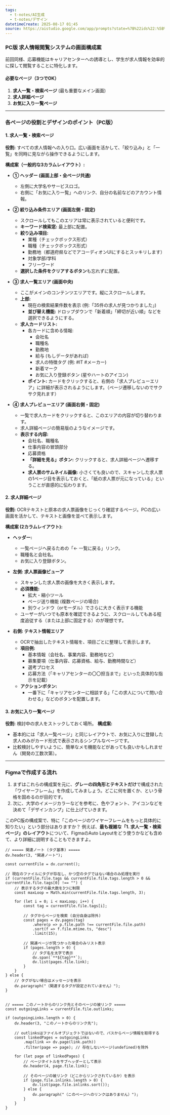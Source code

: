 ```yaml
---
tags:
  - t-notes/AI生成
  - t-notes/デザイン
datetimeCreate: 2025-08-17 01:45
source: https://aistudio.google.com/app/prompts?state=%7B%22ids%22:%5B%221hfgaRNYqe3dvqwpu0K1I10kUFY5MPkVg%22%5D,%22action%22:%22open%22,%22userId%22:%22103955288208358140513%22,%22resourceKeys%22:%7B%7D%7D&usp=sharing
---
```

### PC版 求人情報閲覧システムの画面構成案

前回同様、応募機能はキャリアセンターへの誘導とし、学生が求人情報を効率的に探して閲覧することに特化します。

#### 必要なページ（3つでOK）

1.  **求人一覧・検索ページ** (最も重要なメイン画面)
2.  **求人詳細ページ**
3.  **お気に入り一覧ページ**

---

### 各ページの役割とデザインのポイント（PC版）

#### 1. 求人一覧・検索ページ
**役割:** すべての求人情報への入り口。広い画面を活かして、「絞り込み」と「一覧」を同時に見ながら操作できるようにします。

**構成案（一般的な3カラムレイアウト）:**



*   **① ヘッダー (画面上部・全ページ共通)**
    *   左側に大学名やサービスロゴ。
    *   右側に「お気に入り一覧」へのリンク、自分の名前などのアカウント情報。

*   **② 絞り込み条件エリア (画面左側・固定)**
    *   スクロールしてもこのエリアは常に表示されていると便利です。
    *   **キーワード検索窓:** 最上部に配置。
    *   **絞り込み項目:**
        *   業種（チェックボックス形式）
        *   職種（チェックボックス形式）
        *   勤務地（都道府県などでアコーディオンUIにするとスッキリします）
        *   対象学部/学科
        *   フリーワード
    *   **選択した条件をクリアするボタン**も忘れずに配置。

*   **③ 求人一覧エリア (画面中央)**
    *   ここがメインのコンテンツエリアです。縦にスクロールします。
    *   **上部:**
        *   現在の検索結果件数を表示 (例:「35件の求人が見つかりました」)
        *   **並び替え機能:** ドロップダウンで「新着順」「締切が近い順」などを選択できるようにする。
    *   **求人カードリスト:**
        *   各カードに含める情報:
            *   会社名
            *   職種名
            *   勤務地
            *   給与 (もしデータがあれば)
            *   求人の特徴タグ (例: #IT #メーカー)
            *   新着マーク
            *   お気に入り登録ボタン (星やハートのアイコン)
        *   **ポイント:** カードをクリックすると、右側の「求人プレビューエリア」に詳細が表示されるようにします。（ページ遷移しないのでサクサク見れます）

*   **④ 求人プレビューエリア (画面右側・固定)**
    *   一覧で求人カードをクリックすると、このエリアの内容が切り替わります。
    *   求人詳細ページの簡易版のようなイメージです。
    *   **表示する内容:**
        *   会社名、職種名
        *   仕事内容の冒頭部分
        *   応募資格
        *   **「詳細を見る」ボタン:** クリックすると、求人詳細ページへ遷移する。
        *   **求人票のサムネイル画像:** 小さくても良いので、スキャンした求人票の1ページ目を表示しておくと、「紙の求人票が元になっている」ということが直感的に伝わります。

#### 2. 求人詳細ページ
**役割:** OCRテキストと原本の求人票画像をじっくり確認するページ。PCの広い画面を活かして、テキストと画像を並べて表示します。

**構成案 (2カラムレイアウト):**



*   **ヘッダー:**
    *   一覧ページへ戻るための「← 一覧に戻る」リンク。
    *   職種名と会社名。
    *   お気に入り登録ボタン。

*   **左側: 求人票画像ビューア**
    *   スキャンした求人票の画像を大きく表示します。
    *   **必須機能:**
        *   拡大・縮小ツール
        *   ページ送り機能 (複数ページの場合)
        *   別ウィンドウ（orモーダル）でさらに大きく表示する機能
    *   ユーザーがいつでも原本を確認できるように、スクロールしてもある程度追従する（または上部に固定する）のが理想です。

*   **右側: テキスト情報エリア**
    *   OCRで抽出したテキスト情報を、項目ごとに整理して表示します。
    *   **項目例:**
        *   基本情報（会社名、事業内容、勤務地など）
        *   募集要項（仕事内容、応募資格、給与、勤務時間など）
        *   選考プロセス
        *   応募方法（「キャリアセンターの〇〇担当まで」といった具体的な指示を記載）
    *   **アクションボタン:**
        *   一番下に「キャリアセンターに相談する」「この求人について問い合わせる」などのボタンを配置します。

#### 3. お気に入り一覧ページ
**役割:** 検討中の求人をストックしておく場所。
**構成案:**
*   基本的には「求人一覧ページ」と同じレイアウトで、お気に入りに登録した求人のみがカード形式で表示されるシンプルなページです。
*   比較検討しやすいように、簡単なメモ機能などがあっても良いかもしれません（開発の工数次第）。

---

### Figmaで作成する流れ

1.  まずはこれらの構成案を元に、**グレーの四角形とテキストだけ**で構成された「ワイヤーフレーム」を作成してみましょう。どこに何を置くか、という骨格を固めるのが目的です。
2.  次に、大学のイメージカラーなどを参考に、色やフォント、アイコンなどを決めて「デザインカンプ」に仕上げていきます。

このPC版の構成案で、特に「このページのワイヤーフレームをもっと具体的に知りたい」という部分はありますか？ 例えば、**最も複雑な「1. 求人一覧・検索ページ」のレイアウト**について、FigmaのAuto Layoutをどう使うかなども含めて、より詳細に説明することもできますよ。




```dataviewjs
// ===== 関連ノート (タグ基準) =====
dv.header(3, "関連ノート");

const currentFile = dv.current();

// 現在のファイルにタグが存在し、かつ空のタグではない場合のみ処理を実行
if (currentFile.file.tags && currentFile.file.tags.length > 0 && currentFile.file.tags[0] !== "") {
    // 表示するタグの最大数を3つに制限
    const maxLoop = Math.min(currentFile.file.tags.length, 3);

    for (let i = 0; i < maxLoop; i++) {
        const tag = currentFile.file.tags[i];
        
        // タグからページを検索 (自分自身は除外)
        const pages = dv.pages(tag)
            .where(p => p.file.path !== currentFile.file.path) 
            .sort(f => f.file.mtime.ts, "desc")
            .limit(15);
        
        // 関連ページが見つかった場合のみリスト表示
        if (pages.length > 0) {
            // タグ名を太字で表示
            dv.span(`**${tag}**`); 
            dv.list(pages.file.link);
        }
    }
} else {
    // タグがない場合はメッセージを表示
    dv.paragraph("（関連するタグが設定されていません）");
}


// ===== このノートからのリンク先とそのページの被リンク =====
const outgoingLinks = currentFile.file.outlinks;

if (outgoingLinks.length > 0) {
    dv.header(3, "このノートからのリンク先");
    
    // outlinksはファイルオブジェクトではないので、パスからページ情報を取得する
    const linkedPages = outgoingLinks
        .map(link => dv.page(link.path))
        .filter(page => page); // 存在しないページ(undefined)を除外

    for (let page of linkedPages) {
        // ページタイトルをサブヘッダーとして表示
        dv.header(4, page.file.link);
        
        // そのページの被リンク（どこからリンクされているか）を表示
        if (page.file.inlinks.length > 0) {
            dv.list(page.file.inlinks.sort());
        } else {
            dv.paragraph("（このページへのリンクはありません）");
        }
    }
}
```